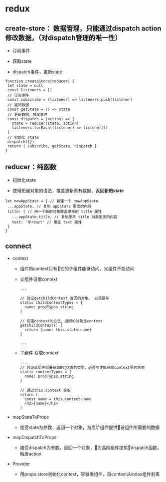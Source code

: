 # redux
## create-store： 数据管理，只能通过dispatch action 修改数据，（对dispatch管理的唯一性）

* 订阅事件

* 获取state

* dispatch事件，更新state

 ```
 function createStore(reducer) {
  let state = null
  const listeners = []
  // 订阅事件
  const subscribe = (listener) => listeners.push(listener)
  // 返回数据
  const getState = () => state
  // 更新数据，触发事件
  const dispatch = (action) => {
    state = reducer(state, action)
    listeners.forEach((listener) => listener())
  }
  // 初始化 state
  dispatch({})
  return { subscribe, getState, dispatch }
}
 ```

 ## reducer：纯函数

 * 初始化state

 * 使用拓展对象的语法，覆盖更新原有数据，返回**新的state**

 ```
 let newAppState = { // 新建一个 newAppState
  ...appState, // 复制 appState 里面的内容
  title: { // 用一个新的对象覆盖原来的 title 属性
    ...appState.title, // 复制原来 title 对象里面的内容
    text: '学react' // 覆盖 text 属性
  }
}
 ```

## connect

* context

  * 组件的context只有它的子组件能够访问，父组件不能访问

  * 父组件设置context

    ```
    ...

    // 验证getChildContext 返回的对象， 必须要写
    static childContextTypes = {
      name: propTypes.string
    }

    // 设置context的方法，返回的对象是context
    getChildContext() {
      return {name: this.state.name}
    }

    ...
    ```
  * 子组件 获取context

    ```
    ...
    // 验证此组件需要获取的状态的类型，必须写才能获取context里的状态
    static contextTypes = {
      name: propTypes.string
    }

    // 通过this.context 获取
    return (
      const name = this.context.name
      <h2>{name}</h2>  
    )
    ```

* mapStateToProps

  * 接受state为参数，返回一个对象，为高阶组件提供该组件所需要的数据

* mapDispatchToProps

  * 接受dispatch为参数，返回一个对象，为高阶组件提供dispatch函数，触发action

* Provider

  * 用props.store初始化context，容器类组件，将context从index组件剥离